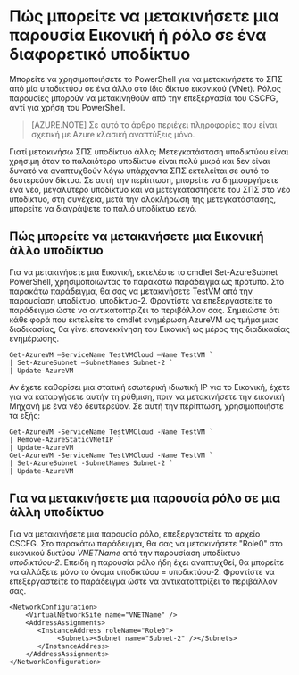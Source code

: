 <properties 
   pageTitle="Πώς μπορείτε να μετακινήσετε μια παρουσία Εικονική ή ρόλο σε ένα διαφορετικό υποδίκτυο"
   description="Μάθετε πώς μπορείτε να μετακινήσετε ΣΠΣ και παρουσίες ρόλο σε διαφορετικό υποδίκτυο"
   services="virtual-network"
   documentationCenter="na"
   authors="jimdial"
   manager="carmonm"
   editor="tysonn" />
<tags 
   ms.service="virtual-network"
   ms.devlang="na"
   ms.topic="article"
   ms.tgt_pltfrm="na"
   ms.workload="infrastructure-services"
   ms.date="03/22/2016"
   ms.author="jdial" />

# <a name="how-to-move-a-vm-or-role-instance-to-a-different-subnet"></a>Πώς μπορείτε να μετακινήσετε μια παρουσία Εικονική ή ρόλο σε ένα διαφορετικό υποδίκτυο

Μπορείτε να χρησιμοποιήσετε το PowerShell για να μετακινήσετε το ΣΠΣ από μία υποδικτύου σε ένα άλλο στο ίδιο δίκτυο εικονικού (VNet). Ρόλος παρουσίες μπορούν να μετακινηθούν από την επεξεργασία του CSCFG, αντί για χρήση του PowerShell.

>[AZURE.NOTE] Σε αυτό το άρθρο περιέχει πληροφορίες που είναι σχετική με Azure κλασική αναπτύξεις μόνο.

Γιατί μετακινήσω ΣΠΣ υποδίκτυο άλλο; Μετεγκατάσταση υποδικτύου είναι χρήσιμη όταν το παλαιότερο υποδίκτυο είναι πολύ μικρό και δεν είναι δυνατό να αναπτυχθούν λόγω υπάρχοντα ΣΠΣ εκτελείται σε αυτό το δευτερεύον δίκτυο. Σε αυτή την περίπτωση, μπορείτε να δημιουργήσετε ένα νέο, μεγαλύτερο υποδίκτυο και να μετεγκαταστήσετε του ΣΠΣ στο νέο υποδίκτυο, στη συνέχεια, μετά την ολοκλήρωση της μετεγκατάστασης, μπορείτε να διαγράψετε το παλιό υποδίκτυο κενό.

## <a name="how-to-move-a-vm-to-another-subnet"></a>Πώς μπορείτε να μετακινήσετε μια Εικονική άλλο υποδίκτυο

Για να μετακινήσετε μια Εικονική, εκτελέστε το cmdlet Set-AzureSubnet PowerShell, χρησιμοποιώντας το παρακάτω παράδειγμα ως πρότυπο. Στο παρακάτω παράδειγμα, θα σας να μετακινήσετε TestVM από την παρουσίαση υποδίκτυο, υποδίκτυο-2. Φροντίστε να επεξεργαστείτε το παράδειγμα ώστε να αντικατοπτρίζει το περιβάλλον σας. Σημειώστε ότι κάθε φορά που εκτελείτε το cmdlet ενημέρωση AzureVM ως τμήμα μιας διαδικασίας, θα γίνει επανεκκίνηση του Εικονική ως μέρος της διαδικασίας ενημέρωσης.

    Get-AzureVM –ServiceName TestVMCloud –Name TestVM `
  	| Set-AzureSubnet –SubnetNames Subnet-2 `
  	| Update-AzureVM

Αν έχετε καθορίσει μια στατική εσωτερική ιδιωτική IP για το Εικονική, έχετε για να καταργήσετε αυτήν τη ρύθμιση, πριν να μετακινήσετε την εικονική Μηχανή με ένα νέο δευτερεύον. Σε αυτή την περίπτωση, χρησιμοποιήστε τα εξής:

    Get-AzureVM -ServiceName TestVMCloud -Name TestVM `
  	| Remove-AzureStaticVNetIP `
  	| Update-AzureVM
    Get-AzureVM -ServiceName TestVMCloud -Name TestVM `
  	| Set-AzureSubnet -SubnetNames Subnet-2 `
  	| Update-AzureVM

## <a name="to-move-a-role-instance-to-another-subnet"></a>Για να μετακινήσετε μια παρουσία ρόλο σε μια άλλη υποδίκτυο

Για να μετακινήσετε μια παρουσία ρόλο, επεξεργαστείτε το αρχείο CSCFG. Στο παρακάτω παράδειγμα, θα σας να μετακινήσετε "Role0" στο εικονικού δικτύου *VNETName* από την παρουσίαση υποδίκτυο *υποδικτύου-2*. Επειδή η παρουσία ρόλο ήδη έχει αναπτυχθεί, θα μπορείτε να αλλάξετε μόνο το όνομα υποδικτύου = υποδικτύου-2. Φροντίστε να επεξεργαστείτε το παράδειγμα ώστε να αντικατοπτρίζει το περιβάλλον σας.

    <NetworkConfiguration>
        <VirtualNetworkSite name="VNETName" />
        <AddressAssignments>
           <InstanceAddress roleName="Role0">
                <Subnets><Subnet name="Subnet-2" /></Subnets>
           </InstanceAddress>
        </AddressAssignments>
    </NetworkConfiguration> 
